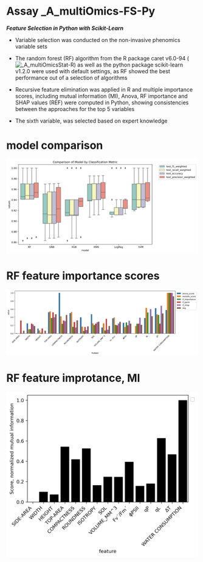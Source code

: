 Assay _A_multiOmics-FS-Py
==============

***Feature Selection in Python with Scikit-Learn***


- Variable selection was conducted on the non-invasive phenomics variable sets 

- The random forest (RF) algorithm from the R package caret v6.0-94 (![_A_multiOmicsStat-R](https://github.com/NIB-SI/multiOmics-integration/tree/main/_p_Omics/_I_Omics/_S_multiOmics/_A_multiOmicsStat-R)) as well as the python package scikit-learn v1.2.0 were used with default settings, as RF showed the best performance out of a selection of algorithms

- Recursive feature elimination was applied in R and multiple importance scores, including mutual information (MI), Anova, RF importance and SHAP values (REF) were computed in Python, showing consistencies between the approaches for the top 5 variables

- The sixth variable, was selected based on expert knowledge

# model comparison
![](https://github.com/NIB-SI/multiOmics-integration/blob/main/_p_ADAPTOmics/_I_Desiree/_S_multiOmics/_A_multiOmics-FS-Py/reports/model_comparison.png)
# RF feature importance scores
![](https://github.com/NIB-SI/multiOmics-integration/blob/main/_p_ADAPTOmics/_I_Desiree/_S_multiOmics/_A_multiOmics-FS-Py/reports/RF_importance_all.png)
# RF feature improtance, MI
![](https://github.com/NIB-SI/multiOmics-integration/blob/main/_p_ADAPTOmics/_I_Desiree/_S_multiOmics/_A_multiOmics-FS-Py/reports/RF_importance_mutualInformation.png)
